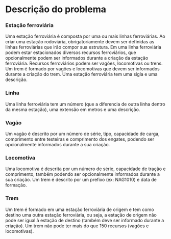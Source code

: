 # Descrição do problema

### Estação ferroviária

Uma estação ferroviária é composta por uma ou mais linhas ferroviárias.
Ao criar uma estação rodoviária, obrigatoriamente devem ser definidas as
linhas ferroviárias que irão compor sua estrutura. Em uma linha ferroviária
podem estar estacionados diversos recursos ferroviários, que opcionalmente
podem ser informados durante a criação da estação ferroviária.
Recursos ferroviários podem ser vagões, locomotivas ou trens. Um trem é
formado por vagões e locomotivas que devem ser informados durante a
criação do trem. Uma estação ferroviária tem uma sigla e uma descrição.

### Linha 

Uma linha ferroviária tem um número (que a diferencia de outra linha
dentro da mesma estação), uma extensão em metros e uma descrição. 

### Vagão

Um vagão é descrito por um número de série, tipo, capacidade de carga,
comprimento entre testeiras e comprimento dos engates, podendo ser
opcionalmente informados durante a sua criação.

### Locomotiva

Uma locomotiva é descrita por um número de série, capacidade de tração
e comprimento, também podendo ser opcionalmente informados durante a
sua criação. Um trem é descrito por um prefixo (ex: NAG1010) e data de
formação.

### Trem

Um trem é formado em uma estação ferroviária de origem e
tem como destino uma outra estação ferroviária, ou seja, a estação de
origem não pode ser igual à estação de destino (também deve ser
informado durante a criação). Um trem não pode ter mais do que 150
recursos (vagões e locomotivas).
